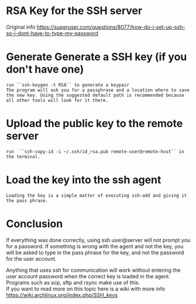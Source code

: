 # RSA Key for the SSH server
Original info https://superuser.com/questions/8077/how-do-i-set-up-ssh-so-i-dont-have-to-type-my-password
# Generate Generate a SSH key (if you don't have one)
	run ``ssh-keygen -t RSA`` to generate a keypair
	The program will ask you for a passphrase and a location where to save the new key. Using the suggested default path is recommended because all other tools will look for it there.
# Upload the public key to the remote server
	run  ``ssh-copy-id -i ~/.ssh/id_rsa.pub remote-user@remote-host`` in the terminal.
# Load the key into the ssh agent
	Loading the key is a simple matter of executing ssh-add and giving it the pass phrase.
# Conclusion 
If everything was done correctly, using ssh user@server will not prompt you for a password. If something is wrong with the agent and not the key, you will be asked to type in the pass phrase for the key, and not the password for the user account.

Anything that uses ssh for communication will work without entering the user account password when the correct key is loaded in the agent. Programs such as scp, sftp and rsync make use of this.   
If you want to read more on this topic here is a wiki with more info  https://wiki.archlinux.org/index.php/SSH_keys 
